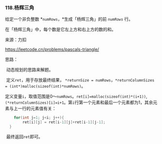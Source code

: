 ### 118.杨辉三角

给定一个非负整数 *`numRows`，*生成「杨辉三角」的前 *`numRows`* 行。

在「杨辉三角」中，每个数是它左上方和右上方的数的和。

来源：力扣

https://leetcode.cn/problems/pascals-triangle/



思路：

​		动态规划的思路来解题。

​		定义`ret`，用于存放最终结果， `*returnSize = numRows`，`*returnColumnSizes = (int*)malloc(sizeof(int)*numRows)`。

​		定义变量`i`，取值范围是0～`numRows`。`ret[i]=malloc(sizeof(int)*(i+1))`,`(*returnColumnSizes)[i]=i+1`。第`i`行第一个元素和最后一个元素都为1，其余元素与上一行的元素值有关：

```c
	for(int j=1; j<i; j++){
        ret[i][j] = ret[i-1][j]+ret[i-1][j-1];
  }
```

​	最终返回`ret`即可。		